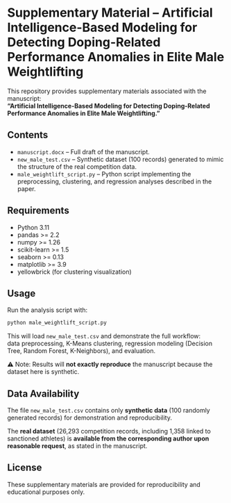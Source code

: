 # Supplementary Material – Artificial Intelligence-Based Modeling for Detecting Doping-Related Performance Anomalies in Elite Male Weightlifting

This repository provides supplementary materials associated with the manuscript:  
**“Artificial Intelligence-Based Modeling for Detecting Doping-Related Performance Anomalies in Elite Male Weightlifting.”**

## Contents
- `manuscript.docx` – Full draft of the manuscript.  
- `new_male_test.csv` – Synthetic dataset (100 records) generated to mimic the structure of the real competition data.  
- `male_weightlift_script.py` – Python script implementing the preprocessing, clustering, and regression analyses described in the paper.

## Requirements
- Python 3.11
- pandas >= 2.2
- numpy >= 1.26
- scikit-learn >= 1.5
- seaborn >= 0.13
- matplotlib >= 3.9
- yellowbrick (for clustering visualization)

## Usage
Run the analysis script with:
```bash
python male_weightlift_script.py
```
This will load `new_male_test.csv` and demonstrate the full workflow:  
data preprocessing, K-Means clustering, regression modeling (Decision Tree, Random Forest, K-Neighbors), and evaluation.

⚠️ Note: Results will **not exactly reproduce** the manuscript because the dataset here is synthetic.

## Data Availability
The file `new_male_test.csv` contains only **synthetic data** (100 randomly generated records) for demonstration and reproducibility.  

The **real dataset** (26,293 competition records, including 1,358 linked to sanctioned athletes) is **available from the corresponding author upon reasonable request**, as stated in the manuscript.

## License
These supplementary materials are provided for reproducibility and educational purposes only.
